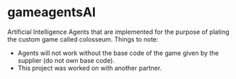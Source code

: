 # gameagentsAI
Artificial Intelligence Agents that are implemented for the purpose of plating the custom game called colosseum.
Things to note:
  - Agents will not work without the base code of the game given by the supplier (do not own base code).
  - This project was worked on with another partner.
